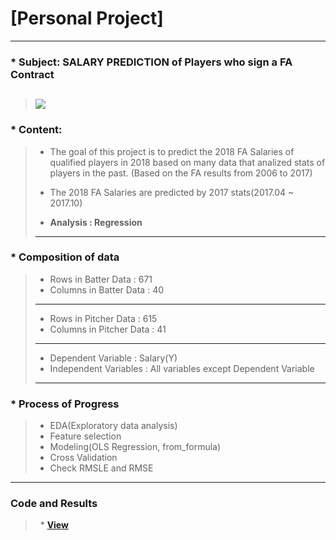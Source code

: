 # [Personal Project]
---
### * Subject: SALARY PREDICTION of Players who sign a FA Contract
>![](http://news.sportslogos.net/wp-content/uploads/2014/09/MLB.png)
>---
### * Content:
>    * The goal of this project is to predict the 2018 FA Salaries of qualified players in 2018 based on many data that analized stats of players in the past. (Based on the FA results from 2006 to 2017)
>
>    * The 2018 FA Salaries are predicted by 2017 stats(2017.04 ~ 2017.10)
>
>    * **Analysis : Regression**
>---
### * Composition of data
>    * Rows in Batter Data : 671
>    * Columns in Batter Data : 40
>---
>    * Rows in Pitcher Data : 615
>    * Columns in Pitcher Data : 41
>---
>    * Dependent Variable : Salary(Y)
>    * Independent Variables : All variables except Dependent Variable
>---
### * Process of Progress
>    * EDA(Exploratory data analysis)
>    * Feature selection
>    * Modeling(OLS Regression, from_formula)
>    * Cross Validation
>    * Check RMSLE and RMSE
---
### Code and Results
>    * **[View](https://github.com/Jwones/Personal_Project/blob/master/MLB_Project/5th.ipynb)**

